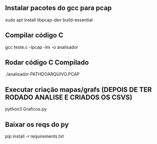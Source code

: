 ## Instalar pacotes do gcc para pcap

sudo apt install libpcap-dev build-essential

## Compilar código C

gcc teste.c -lpcap -lm -o analisador

## Rodar código C Compilado

./analisador PATHDOARQUIVO.PCAP

## Executar criação mapas/grafs (DEPOIS DE TER RODADO ANALISE E CRIADOS OS CSVS)

python3 Graficos.py

## Baixar os reqs do py

pip install -r requirements.txt
